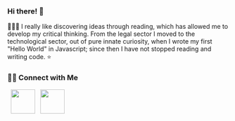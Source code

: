 ### Hi there! 👋
 👨🏻‍💻 I really like discovering ideas through reading, which has allowed me to develop my critical thinking. From the legal sector I moved to the technological sector, out of pure innate curiosity, when I wrote my first "Hello World" in Javascript; since then I have not stopped reading and writing code.  ⭐️

<h3> 🤝🏻 Connect with Me </h3>

<p align="left">
&nbsp; <a href="https://www.linkedin.com/in/jackelinepuruaya/" target="_blank" rel="noopener noreferrer"><img src="https://img.icons8.com/plasticine/100/000000/linkedin.png" width="55" /></a>
&nbsp; <a href="mailto:jpuruaya@ufm.edu" target="_blank" rel="noopener noreferrer"><img src="https://img.icons8.com/plasticine/100/000000/gmail.png"  width="55" /></a>
</p>


